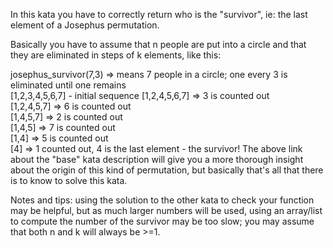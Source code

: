 In this kata you have to correctly return who is the "survivor", ie: the last element of a Josephus permutation.

Basically you have to assume that n people are put into a circle and that they are eliminated in steps of k elements, like this:

josephus_survivor(7,3) => means 7 people in a circle;
one every 3 is eliminated until one remains  
[1,2,3,4,5,6,7] - initial sequence 
[1,2,4,5,6,7] => 3 is counted out  
[1,2,4,5,7] => 6 is counted out  
[1,4,5,7] => 2 is counted out  
[1,4,5] => 7 is counted out  
[1,4] => 5 is counted out  
[4] => 1 counted out, 4 is the last element - the survivor!
The above link about the "base" kata description will give you a more thorough insight about the origin of this kind of permutation, but basically that's all that there is to know to solve this kata.

Notes and tips: using the solution to the other kata to check your function may be helpful, but as much larger numbers will be used, using an array/list to compute the number of the survivor may be too slow; you may assume that both n and k will always be >=1.